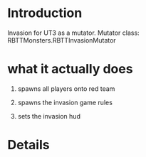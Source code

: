 # Introduction #

Invasion for UT3 as a mutator.
Mutator class: RBTTMonsters.RBTTInvasionMutator

# what it actually does #

1) spawns all players onto red team

2) spawns the invasion game rules

3) sets the invasion hud

# Details #

![![](http://images.allprog.nl/thumb/6193_1233696424.jpg)](http://images.allprog.nl/img/6193_1233696424.jpg)